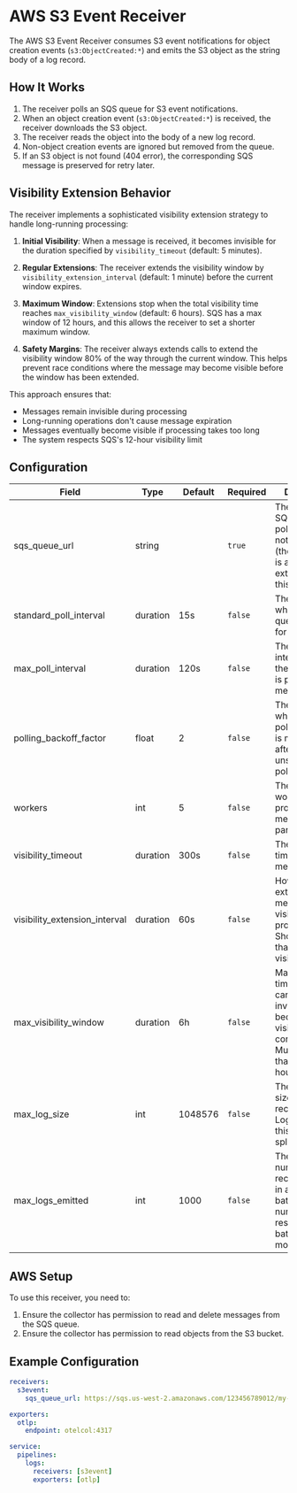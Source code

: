 # AWS S3 Event Receiver

The AWS S3 Event Receiver consumes S3 event notifications for object creation events (`s3:ObjectCreated:*`) and emits the S3 object as the string body of a log record.

## How It Works

1. The receiver polls an SQS queue for S3 event notifications.
2. When an object creation event (`s3:ObjectCreated:*`) is received, the receiver downloads the S3 object.
3. The receiver reads the object into the body of a new log record.
4. Non-object creation events are ignored but removed from the queue.
5. If an S3 object is not found (404 error), the corresponding SQS message is preserved for retry later.

## Visibility Extension Behavior

The receiver implements a sophisticated visibility extension strategy to handle long-running processing:

1. **Initial Visibility**: When a message is received, it becomes invisible for the duration specified by `visibility_timeout` (default: 5 minutes).

2. **Regular Extensions**: The receiver extends the visibility window by `visibility_extension_interval` (default: 1 minute) before the current window expires.

3. **Maximum Window**: Extensions stop when the total visibility time reaches `max_visibility_window` (default: 6 hours). SQS has a max window of 12 hours, and this allows the receiver to set a shorter maximum window.

4. **Safety Margins**: The receiver always extends calls to extend the visibility window 80% of the way through the current window.  This helps prevent race conditions where the message may become visible before the window has been extended.

This approach ensures that:

- Messages remain invisible during processing
- Long-running operations don't cause message expiration
- Messages eventually become visible if processing takes too long
- The system respects SQS's 12-hour visibility limit

## Configuration

| Field                         | Type   | Default    | Required | Description |
|-------------------------------|--------|------------|----------|-------------|
| sqs_queue_url                 | string |            | `true`   | The URL of the SQS queue to poll for S3 event notifications (the AWS region is automatically extracted from this URL) |
| standard_poll_interval        | duration | 15s      | `false`  | The interval at which the SQS queue is polled for messages |
| max_poll_interval             | duration | 120s     | `false`  | The maximum interval at which the SQS queue is polled for messages |
| polling_backoff_factor        | float    | 2        | `false`  | The factor by which the polling interval is multiplied after an unsuccessful poll |
| workers                       | int      | 5        | `false`  | The number of workers to process messages in parallel |
| visibility_timeout            | duration | 300s     | `false`  | The visibility timeout for SQS messages |
| visibility_extension_interval | duration | 60s      | `false`  | How often to extend message visibility during processing. Should be less than visibility_timeout |
| max_visibility_window         | duration | 6h       | `false`  | Maximum total time a message can remain invisible before becoming visible to other consumers. Must be less than SQS's 12-hour limit |
| max_log_size                  | int      | 1048576  | `false`  | The maximum size of a log record in bytes. Logs exceeding this size will be split |
| max_logs_emitted              | int      | 1000     | `false`  | The maximum number of log records to emit in a single batch. A higher number will result in fewer batches, but more memory |

## AWS Setup

To use this receiver, you need to:

1. Ensure the collector has permission to read and delete messages from the SQS queue.
2. Ensure the collector has permission to read objects from the S3 bucket.

## Example Configuration

```yaml
receivers:
  s3event:
    sqs_queue_url: https://sqs.us-west-2.amazonaws.com/123456789012/my-queue

exporters:
  otlp:
    endpoint: otelcol:4317

service:
  pipelines:
    logs:
      receivers: [s3event]
      exporters: [otlp]
```
